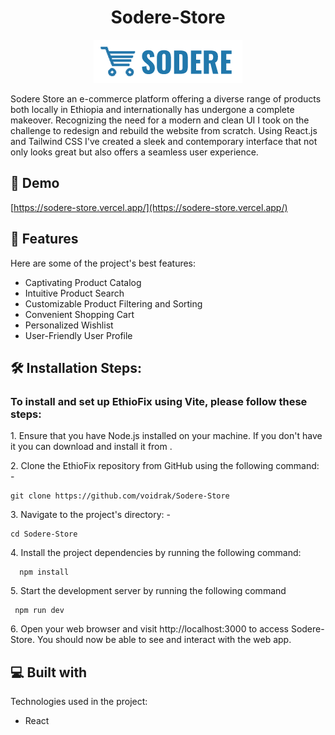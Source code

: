 <h1 align="center" id="title">Sodere-Store</h1>

<p align="center"><img src="public/sodere-logo.png" alt="project-image"></p>

<p id="description">Sodere Store an e-commerce platform offering a diverse range of products both locally in Ethiopia and internationally has undergone a complete makeover. Recognizing the need for a modern and clean UI I took on the challenge to redesign and rebuild the website from scratch. Using React.js and Tailwind CSS I've created a sleek and contemporary interface that not only looks great but also offers a seamless user experience.</p>

<h2>🚀 Demo</h2>

[https://sodere-store.vercel.app/](https://sodere-store.vercel.app/)

<h2>🧐 Features</h2>

Here are some of the project's best features:

- Captivating Product Catalog
- Intuitive Product Search
- Customizable Product Filtering and Sorting
- Convenient Shopping Cart
- Personalized Wishlist
- User-Friendly User Profile

<h2>🛠️ Installation Steps:</h2>
<h3>To install and set up EthioFix using Vite, please follow these steps:</h3>
<p>1. Ensure that you have Node.js installed on your machine. If you don't have it you can download and install it from .</p>

<p>2. Clone the EthioFix repository from GitHub using the following command: -</p>

```
git clone https://github.com/voidrak/Sodere-Store
```

<p>3. Navigate to the project's directory: -</p>

```
cd Sodere-Store
```

<p>4. Install the project dependencies by running the following command:</p>

```
  npm install
```

<p>5. Start the development server by running the following command</p>

```
 npm run dev
```

<p>6. Open your web browser and visit http://localhost:3000 to access Sodere-Store. You should now be able to see and interact with the web app.</p>

<h2>💻 Built with</h2>

Technologies used in the project:

- React
